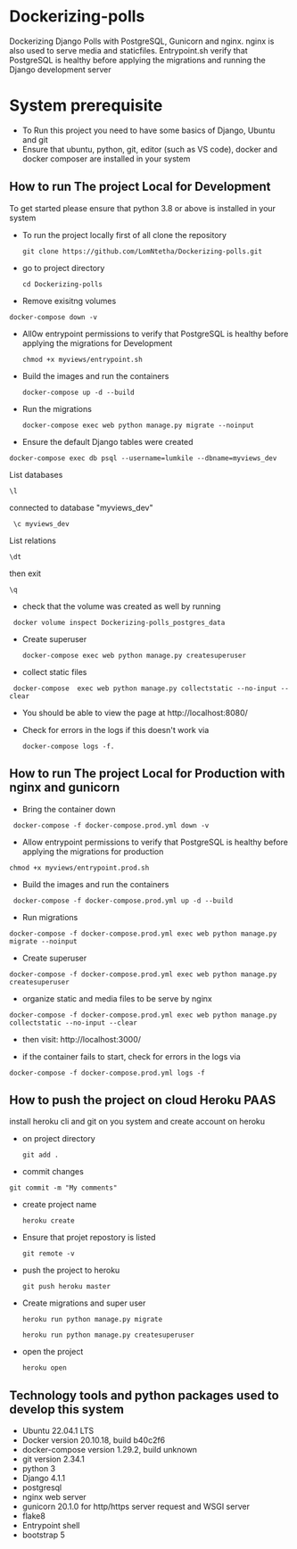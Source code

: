 # Dockerizing-polls
Dockerizing Django Polls  with PostgreSQL,  Gunicorn  and nginx.  nginx is also used to serve media and staticfiles. Entrypoint.sh verify that PostgreSQL is healthy before applying the migrations and running the Django development server

# System prerequisite
- To Run this project you need to have some basics of Django, Ubuntu and git
- Ensure that ubuntu, python, git, editor (such as VS code), docker and docker composer are installed in your system

## How to run The project Local for Development

To get started please ensure that python 3.8 or above is installed in your system


- To run the project locally first of all clone the repository 
  ```
  git clone https://github.com/LomNtetha/Dockerizing-polls.git
  ```
- go to project directory
  ```
  cd Dockerizing-polls
  ```
- Remove exisitng volumes
 ```
 docker-compose down -v
 ```
- All0w entrypoint permissions to verify that PostgreSQL is healthy before applying the migrations for Development
  ```
  chmod +x myviews/entrypoint.sh
  ```
- Build the images and run the containers
  ```
  docker-compose up -d --build
  ```
- Run the migrations
  ```
  docker-compose exec web python manage.py migrate --noinput
  ```
- Ensure the default Django tables were created
 ```
 docker-compose exec db psql --username=lumkile --dbname=myviews_dev
 ```
 List databases
  ```
  \l
  ```
  connected to database "myviews_dev" 
  ```
   \c myviews_dev
   ```
 List relations
 ```
 \dt
 ```
 then exit
 ```
 \q
 ```

-  check that the volume was created as well by running
  ```
   docker volume inspect Dockerizing-polls_postgres_data
   ```
- Create superuser
  ```
  docker-compose exec web python manage.py createsuperuser
  ```
- collect static files
 ```
  docker-compose  exec web python manage.py collectstatic --no-input --clear
  ```
- You should be able to view the page at http://localhost:8080/

- Check for errors in the logs if this doesn't work via 
  ```
  docker-compose logs -f.
  ```
## How to run The project Local for Production with nginx and gunicorn
- Bring the container down
 ```
  docker-compose -f docker-compose.prod.yml down -v
  ```
 
- Allow entrypoint permissions to verify that PostgreSQL is healthy before applying the migrations for production
 ```
 chmod +x myviews/entrypoint.prod.sh
 ```
- Build the images and run the containers
 ```
  docker-compose -f docker-compose.prod.yml up -d --build
  ```
- Run migrations
 ```
 docker-compose -f docker-compose.prod.yml exec web python manage.py migrate --noinput
 ```
- Create superuser
 ```
 docker-compose -f docker-compose.prod.yml exec web python manage.py createsuperuser
 ```
- organize static and media files to be serve by nginx
 ```
 docker-compose -f docker-compose.prod.yml exec web python manage.py collectstatic --no-input --clear
 ```
- then visit: http://localhost:3000/

- if the container fails to start, check for errors in the logs via 
 ```
 docker-compose -f docker-compose.prod.yml logs -f
 ```
## How to push the project on cloud Heroku PAAS

install heroku cli and git on you system and create  account on heroku

- on project directory
  ```
  git add .
  ```

  
- commit changes
 ```
 git commit -m "My comments"
 ```
     
- create project name
  ```
  heroku create
  ```

- Ensure that projet repostory is listed
  ```
  git remote -v
  ```

- push the project to heroku
  ```
  git push heroku master
  ```

- Create migrations and super user
  ```
  heroku run python manage.py migrate
  ```

  ```
  heroku run python manage.py createsuperuser
  ```

- open the project
  ```
  heroku open
  ```

## Technology tools and python packages used to develop this system
- Ubuntu 22.04.1 LTS
- Docker version 20.10.18, build b40c2f6
- docker-compose version 1.29.2, build unknown
- git version 2.34.1
- python 3
- Django 4.1.1
- postgresql
- nginx web server
- gunicorn 20.1.0 for http/https server request and WSGI server
- flake8
- Entrypoint shell
- bootstrap 5

 
